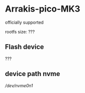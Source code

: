 # Arrakis-pico-MK3

officially supported

rootfs size: ???

## Flash device
???

## device path nvme

*/dev/nvme0n1*

